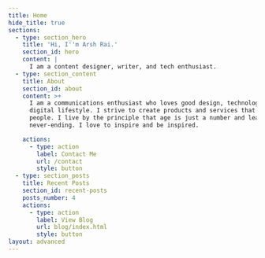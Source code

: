 ```yaml
---
title: Home
hide_title: true
sections:
  - type: section_hero
    title: 'Hi, I''m Arsh Rai.'
    section_id: hero
    content: |
      I am a content designer, writer, and tech enthusiast.
  - type: section_content
    title: About
    section_id: about
    content: >+
      I am a communications enthusiast who loves good design, technology, and
      digital lifestyle. I strive to create products and services that help
      people. I live by the principle that age is just a number and learning is
      never-ending. I love to inspire and be inspired.

    actions:
      - type: action
        label: Contact Me
        url: /contact
        style: button
  - type: section_posts
    title: Recent Posts
    section_id: recent-posts
    posts_number: 4
    actions:
      - type: action
        label: View Blog
        url: blog/index.html
        style: button
layout: advanced
---
```

